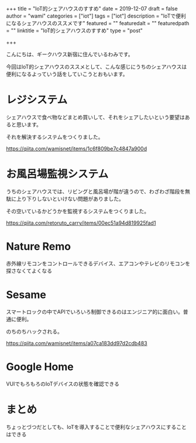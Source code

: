 +++
title = "IoT的シェアハウスのすすめ"
date = 2019-12-07
draft = false
author = "wami"
categories = ["iot"]
tags = ["iot"]
description = "IoTで便利になるシェアハウスのススメです"
featured = ""
featuredalt = ""
featuredpath = ""
linktitle = "IoT的シェアハウスのすすめ"
type = "post"

+++

こんにちは、ギークハウス新宿に住んでいるわみです。

今回はIoT的シェアハウスのススメとして、こんな感じにうちのシェアハウスは便利になるよっていう話をしていこうとおもいます。

# レジシステム

シェアハウスで食べ物などまとめ買いして、それをシェアしたいという要望はあると思います。

それを解決するシステムをつくりました。

https://qiita.com/wamisnet/items/1c6f809be7c4847a900d


# お風呂場監視システム

うちのシェアハウスでは、リビングと風呂場が階が違うので、わざわざ階段を無駄に上り下りしないといけない問題がありました。

その空いているかどうかを監視するシステムをつくりました。

https://qiita.com/retoruto_carry/items/00ec51a94d819925fad1

# Nature Remo

赤外線リモコンをコントロールできるデバイス、エアコンやテレビのリモコンを探さなくてよくなる

# Sesame 

スマートロックの中でAPIでいろいろ制御できるのはエンジニア的に面白い。普通に便利。

のちのちハックされる。

https://qiita.com/wamisnet/items/a07ca183dd97d2cdb483

# Google Home 

VUIでもろもろのIoTデバイスの状態を確認できる

# まとめ

ちょっとづつだとしても、IoTを導入することで便利なシェアハウスにすることはできる